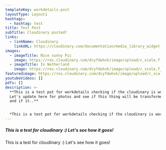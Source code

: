 ```yaml
---
templateKey: workdetails-post
layoutType: Layout1
hashtags:
  - hashtag: test
title: Test Post
subTitle: Cloudinary posted?
links:
  - linkName: Cloudinary
    linkURL: https://cloudinary.com/documentation/media_library_widget
images:
  - imageTitle: Nice sunny Pic
    image: https://res.cloudinary.com/dcyfdwhvk/image/upload/c_scale,f_auto,q_auto,w_160/v1627916672/pre8_h8frtk.jpg
  - imageTitle: In Netherland
    image: https://res.cloudinary.com/dcyfdwhvk/image/upload/c_scale,f_auto,q_auto,w_160/v1611757624/e1l2tffm2fec8peobufw.jpg
featuredimage: https://res.cloudinary.com/dcyfdwhvk/image/upload/c_scale,f_auto,q_auto,w_160/v1611757624/e1l2tffm2fec8peobufw.jpg
youtubeVideos: []
pdfs: []
description: >-
  **This is a test pot for workdetails checking if the cloudinary is working.
  Let's update here for photos and see if this thing will be transformed to url
  and if it..**


  *This is a test pot for workdetails checking if the cloudinary is working. Let's update here for photos and see if this thing will be transformed to url and if it..*
---
```

##### **This is a test for cloudinary :) Let's see how it goes!**

This is a test for cloudinary :) Let's see how it goes!
